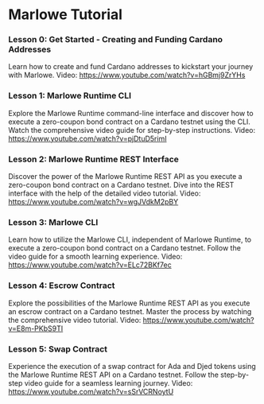 # Marlowe Tutorial

### Lesson 0: Get Started - Creating and Funding Cardano Addresses
Learn how to create and fund Cardano addresses to kickstart your journey with Marlowe.
Video: https://www.youtube.com/watch?v=hGBmj9ZrYHs

### Lesson 1: Marlowe Runtime CLI
Explore the Marlowe Runtime command-line interface and discover how to execute a zero-coupon bond contract on a Cardano testnet using the CLI. Watch the comprehensive video guide for step-by-step instructions.
Video: https://www.youtube.com/watch?v=pjDtuD5rimI

### Lesson 2: Marlowe Runtime REST Interface
Discover the power of the Marlowe Runtime REST API as you execute a zero-coupon bond contract on a Cardano testnet. Dive into the REST interface with the help of the detailed video tutorial.
Video: https://www.youtube.com/watch?v=wgJVdkM2pBY

### Lesson 3: Marlowe CLI
Learn how to utilize the Marlowe CLI, independent of Marlowe Runtime, to execute a zero-coupon bond contract on a Cardano testnet. Follow the video guide for a smooth learning experience.
Video: https://www.youtube.com/watch?v=ELc72BKf7ec

### Lesson 4: Escrow Contract
Explore the possibilities of the Marlowe Runtime REST API as you execute an escrow contract on a Cardano testnet. Master the process by watching the comprehensive video tutorial.
Video: https://www.youtube.com/watch?v=E8m-PKbS9TI

### Lesson 5: Swap Contract
Experience the execution of a swap contract for Ada and Djed tokens using the Marlowe Runtime REST API on a Cardano testnet. Follow the step-by-step video guide for a seamless learning journey.
Video: https://www.youtube.com/watch?v=sSrVCRNoytU
